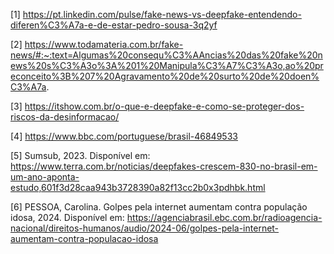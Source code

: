 [1] https://pt.linkedin.com/pulse/fake-news-vs-deepfake-entendendo-diferen%C3%A7a-e-de-estar-pedro-sousa-3q2yf

[2] https://www.todamateria.com.br/fake-news/#:~:text=Algumas%20consequ%C3%AAncias%20das%20fake%20news%20s%C3%A3o%3A%201%20Manipula%C3%A7%C3%A3o,ao%20preconceito%3B%207%20Agravamento%20de%20surto%20de%20doen%C3%A7a.

[3] https://itshow.com.br/o-que-e-deepfake-e-como-se-proteger-dos-riscos-da-desinformacao/

[4] https://www.bbc.com/portuguese/brasil-46849533

[5] Sumsub, 2023.
Disponível em: https://www.terra.com.br/noticias/deepfakes-crescem-830-no-brasil-em-um-ano-aponta-estudo,601f3d28caa943b3728390a82f13cc2b0x3pdhbk.html

[6] PESSOA, Carolina. Golpes pela internet aumentam contra população idosa, 2024.
Disponível em: https://agenciabrasil.ebc.com.br/radioagencia-nacional/direitos-humanos/audio/2024-06/golpes-pela-internet-aumentam-contra-populacao-idosa
